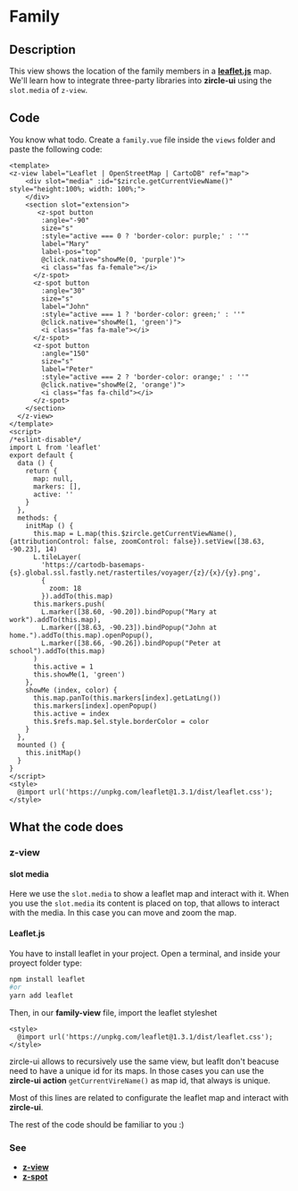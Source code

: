 # Family

## Description
This view shows the location of the family members in a [**leaflet.js**](#) map. We'll learn how to integrate three-party libraries into **zircle-ui** using the `slot.media` of `z-view`.

## Code
You know what todo. Create a `family.vue` file inside the `views` folder and paste the following code:

```vue
<template>
<z-view label="Leaflet | OpenStreetMap | CartoDB" ref="map">
    <div slot="media" :id="$zircle.getCurrentViewName()" style="height:100%; width: 100%;">
    </div>
    <section slot="extension">
       <z-spot button
        :angle="-90"
        size="s"
        :style="active === 0 ? 'border-color: purple;' : ''"
        label="Mary"
        label-pos="top"
        @click.native="showMe(0, 'purple')">
        <i class="fas fa-female"></i>
      </z-spot>
      <z-spot button
        :angle="30"
        size="s"
        label="John"
        :style="active === 1 ? 'border-color: green;' : ''"
        @click.native="showMe(1, 'green')">
        <i class="fas fa-male"></i>
      </z-spot>
      <z-spot button
        :angle="150"
        size="s"
        label="Peter"
        :style="active === 2 ? 'border-color: orange;' : ''"
        @click.native="showMe(2, 'orange')">
        <i class="fas fa-child"></i>
      </z-spot>
    </section>
  </z-view>
</template>
<script>
/*eslint-disable*/
import L from 'leaflet'
export default {
  data () {
    return {
      map: null,
      markers: [],
      active: ''
    }
  },
  methods: {
    initMap () {
      this.map = L.map(this.$zircle.getCurrentViewName(), {attributionControl: false, zoomControl: false}).setView([38.63, -90.23], 14)
      L.tileLayer(
        'https://cartodb-basemaps-{s}.global.ssl.fastly.net/rastertiles/voyager/{z}/{x}/{y}.png',
        { 
          zoom: 18
        }).addTo(this.map)
      this.markers.push(
        L.marker([38.60, -90.20]).bindPopup("Mary at work").addTo(this.map),
        L.marker([38.63, -90.23]).bindPopup("John at home.").addTo(this.map).openPopup(),
        L.marker([38.66, -90.26]).bindPopup("Peter at school").addTo(this.map)
      )
      this.active = 1
      this.showMe(1, 'green')
    },
    showMe (index, color) {
      this.map.panTo(this.markers[index].getLatLng())
      this.markers[index].openPopup()
      this.active = index
      this.$refs.map.$el.style.borderColor = color
    }
  },
  mounted () {
    this.initMap()
  }
}
</script>
<style>
  @import url('https://unpkg.com/leaflet@1.3.1/dist/leaflet.css');
</style>
```
## What the code does

### z-view

#### slot media
Here we use the `slot.media` to show a leaflet map and interact with it. When you use the `slot.media` its content is placed on top, that allows to interact with the media. In this case you can move and zoom the map.

#### Leaflet.js
You have to install leaflet in your project. Open a terminal, and inside your proyect folder type:
```bash
npm install leaflet
#or
yarn add leaflet
```

Then, in our **family-view** file, import the leaflet styleshet
```vue
<style>
  @import url('https://unpkg.com/leaflet@1.3.1/dist/leaflet.css');
</style>
```

zircle-ui allows to recursively use the same view, but leaflt don't beacuse need to have a unique id for its maps. In those cases you can use the **zircle-ui action** `getCurrentVireName()` as map id, that always is unique.

Most of this lines are related to configurate the leaflet map and interact with **zircle-ui**.

The rest of the code should be familiar to you :)


### See
- [**z-view**](/api/z-view.html)
- [**z-spot**](/api/z-spot.html)


